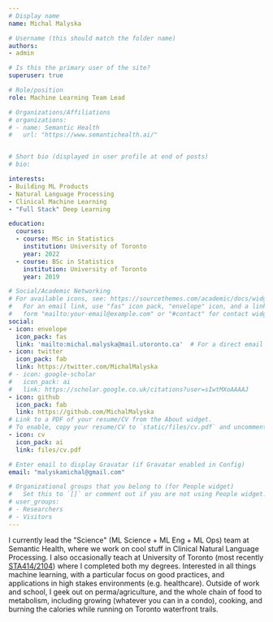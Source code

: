 ```yaml
---
# Display name
name: Michal Malyska

# Username (this should match the folder name)
authors:
- admin

# Is this the primary user of the site?
superuser: true

# Role/position
role: Machine Learning Team Lead

# Organizations/Affiliations
# organizations:
# - name: Semantic Health
#   url: "https://www.semantichealth.ai/"


# Short bio (displayed in user profile at end of posts)
# bio:

interests:
- Building ML Products
- Natural Language Processing
- Clinical Machine Learning
- "Full Stack" Deep Learning

education:
  courses:
  - course: MSc in Statistics
    institution: University of Toronto
    year: 2022
  - course: BSc in Statistics
    institution: University of Toronto
    year: 2019

# Social/Academic Networking
# For available icons, see: https://sourcethemes.com/academic/docs/widgets/#icons
#   For an email link, use "fas" icon pack, "envelope" icon, and a link in the
#   form "mailto:your-email@example.com" or "#contact" for contact widget.
social:
- icon: envelope
  icon_pack: fas
  link: 'mailto:michal.malyska@mail.utoronto.ca'  # For a direct email link, use "mailto:test@example.org".
- icon: twitter
  icon_pack: fab
  link: https://twitter.com/MichalMalyska
# - icon: google-scholar
#   icon_pack: ai
#   link: https://scholar.google.co.uk/citations?user=sIwtMXoAAAAJ
- icon: github
  icon_pack: fab
  link: https://github.com/MichalMalyska
# Link to a PDF of your resume/CV from the About widget.
# To enable, copy your resume/CV to `static/files/cv.pdf` and uncomment the lines below.
- icon: cv
  icon_pack: ai
  link: files/cv.pdf

# Enter email to display Gravatar (if Gravatar enabled in Config)
email: "malyskamichal@gmail.com"

# Organizational groups that you belong to (for People widget)
#   Set this to `[]` or comment out if you are not using People widget.
# user_groups:
# - Researchers
# - Visitors
---
```


I currently lead the "Science" (ML Science + ML Eng + ML Ops) team at Semantic Health, where we work on cool stuff in Clinical
Natural Language Processing. 
I also occasionally teach at University of Toronto (most recently [STA414/2104](https://duvenaud.github.io/sta414/)) where I completed both my degrees. 
Interested in all things machine learning, with a particular focus on good practices, and applications in high stakes environments (e.g. healthcare). 
Outside of work and school, I geek out on perma/agriculture, and the whole chain of food to metabolism, including growing (whatever you can in a condo), cooking, and burning the calories while running on Toronto waterfront trails.